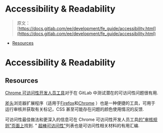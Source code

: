 # Accessibility & Readability

> 原文：[https://docs.gitlab.com/ee/development/fe_guide/accessibility.html](https://docs.gitlab.com/ee/development/fe_guide/accessibility.html)

*   [Resources](#resources)

# Accessibility & Readability[](#accessibility--readability "Permalink")

## Resources[](#resources "Permalink")

[Chrome 可访问性开发人员工具](https://github.com/GoogleChrome/accessibility-developer-tools)对于在 GitLab 中测试潜在的可访问性问题很有用.

[斧头](https://www.deque.com/axe/)浏览器扩展程序（适用于[Firefox](https://addons.mozilla.org/en-US/firefox/addon/axe-devtools/)和[Chrome](https://chrome.google.com/webstore/detail/axe-web-accessibility-tes/lhdoppojpmngadmnindnejefpokejbdd) ）也是一种便捷的工具，可用于运行审核并获取有关标记，CSS 甚至可能存在问题的颜色使用情况的反馈.

可访问性最佳做法和更深入的信息可在 Chrome 可访问性开发人员工具[的"审核规则"页面上](https://github.com/GoogleChrome/accessibility-developer-tools/wiki/Audit-Rules)找到. " [超棒可访问性"](https://github.com/brunopulis/awesome-a11y)列表也是可访问性相关材料的有用汇编.